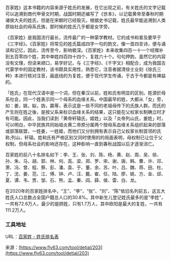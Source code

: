 百家姓》这本书籍的内容来源于姓氏的发展，在它出现之前，有关姓氏的文字记载可以追溯到商代甲骨文时期，战国时期还编写了《世本》，以记载黄帝至春秋时期诸侯大夫的姓氏，但是在宋朝时已经毁灭。根据史书记载，姓氏最早能追溯到人类原始社会的母系氏族，那时候的姓氏几乎都是女字旁。

《百家姓》是我国流行最长，流传最广的一种蒙学教材。它的成书和普及要早于《三字经》。《百家姓》将常见的姓氏篇成四字一句的韵文，像一首四言诗，便与诵读和记忆，因此，流传至今，影响极深。《百家姓》本来收集四百一十一个经赠补到五百零四个姓，其中单姓四百四十四个，复姓六十个。句句押韵，虽然它的内容没有文理，但读来顺口，易学好记，与《三字经》、《千字文》相配合，成为我国古代蒙学中的固定教材，该书颇具实用性，熟悉它，注音者据清徐士业刻《徐氏三种》本进行核对注音，画底线的为复姓，便于现代学生传诵，于古于今都是有裨益的。

「姓氏」在现代汉语中是一个词，但在秦汉以前，姓和氏有明显的区别。姓源於母系社会，同一个姓表示同一个母系的血缘关系。中国最早的姓，大都从「女」旁，如：姜，姚，姒，妫，嬴等，表示这是一些不同的老祖母传下的氏族人群。而氏的产生则在姓之後，是按父系来标识血缘关系的结果，这只能在父权家长制确立时才有可能。因此，当我们读到「黄帝轩辕氏，姬姓」以及「炎帝列山氏，姜姓」时，可以明白，中华民族共同始祖炎黄二帝原分属两个按母系血缘关系组织起来的部落或部落联盟，一姓姜，一姓姬，而他们又分别拥有表示自己父权家长制首领的氏称;列山，轩辕。姓和氏有严格区别又同时使用的的局面表明，母权制已让位于父权制，但母系社会的影响还存在，这种影响一直到春秋战国以后才逐渐消亡。

百家姓的前八十名排名如下：李、王、张、刘、陈、杨、黄、赵、周、吴、徐、孙、朱、马、胡、郭、林、何、高、梁、郑、罗、宋、谢、唐、韩、曹、许、邓、萧、冯、曾、程、蔡、彭、潘、袁、于、董、余、苏、叶、吕、魏、蒋、田、杜、丁、沈、姜、范、江、傅、钟、卢、汪、戴、崔、任、陆、廖、姚、方、金、邱、夏、谭、韦、贾、邹、石、熊、孟、秦、阎、薛、侯、雷、白、龙。

在2020年的百家姓排名中，“王”、“李”、“张”、“刘”、“陈”依旧名列前五，这五大姓氏人口总数占全国户籍总人口的30.8%。其中新生儿登记姓氏最多的是“李姓”，一共有72.6万人，最少的是顾姓，只有1.7万人，其中欧阳是最大的复姓，一共有111.2万人。

### 工具地址
URL：[百家姓 - 姓氏排名表](https://www.fly63.com/tool/bjx/)

来源：[https://www.fly63.com/tool/detial/203](https://www.fly63.com/tool/detial/203)
